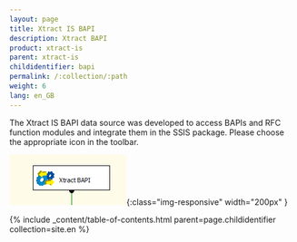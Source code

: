```yaml
---
layout: page
title: Xtract IS BAPI
description: Xtract BAPI
product: xtract-is
parent: xtract-is
childidentifier: bapi
permalink: /:collection/:path
weight: 6
lang: en_GB
---
```


The Xtract IS BAPI data source was developed to access BAPIs and RFC function modules and integrate them in the SSIS package.
Please choose the appropriate icon in the toolbar.

![BAPI](/img/content/BAPI.png){:class="img-responsive" width="200px" }

{% include _content/table-of-contents.html parent=page.childidentifier collection=site.en %}